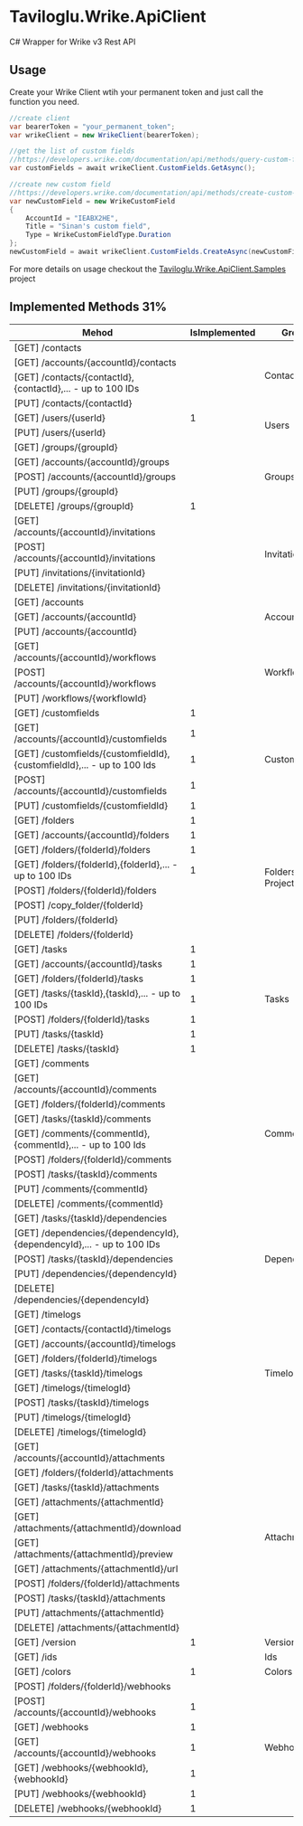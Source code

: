 # Taviloglu.Wrike.ApiClient
C# Wrapper for Wrike v3 Rest API

## Usage
Create your Wrike Client wtih your permanent token and just call the function you need.
```csharp
//create client
var bearerToken = "your_permanent_token";
var wrikeClient = new WrikeClient(bearerToken);

//get the list of custom fields
//https://developers.wrike.com/documentation/api/methods/query-custom-fields
var customFields = await wrikeClient.CustomFields.GetAsync();

//create new custom field
//https://developers.wrike.com/documentation/api/methods/create-custom-field
var newCustomField = new WrikeCustomField
{
    AccountId = "IEABX2HE",
    Title = "Sinan's custom field",
    Type = WrikeCustomFieldType.Duration
};
newCustomField = await wrikeClient.CustomFields.CreateAsync(newCustomField);
```
For more details on usage checkout the [Taviloglu.Wrike.ApiClient.Samples](Taviloglu.Wrike.ApiClient.Samples) project

## Implemented Methods 31%

<table>
<thead><tr class="tableizer-firstrow"><th>Mehod</th><th>IsImplemented</th><th>Group</th></tr></thead><tbody>
<tr>
                <td>[GET] /contacts</td>
                <td>&nbsp;</td>
                <td rowspan="4">Contacts</td>
            </tr>
            <tr>
                <td>[GET] /accounts/{accountId}/contacts</td>
                <td>&nbsp;</td>
            </tr>
            <tr>
                <td>[GET] /contacts/{contactId},{contactId},... - up to 100 IDs</td>
                <td>&nbsp;</td>
            </tr>
            <tr>
                <td>[PUT] /contacts/{contactId}</td>
                <td>&nbsp;</td>
            </tr>
 
 <tr><td>[GET] /users/{userId}</td><td>1</td><td rowspan="2">Users</td></tr>
 <tr><td>[PUT] /users/{userId}</td><td>&nbsp;</td></tr>
 <tr><td>[GET] /groups/{groupId}</td><td>&nbsp;</td><td rowspan="5">Groups</td></tr>
 <tr><td>[GET] /accounts/{accountId}/groups</td><td>&nbsp;</td></tr>
 <tr><td>[POST] /accounts/{accountId}/groups</td><td>&nbsp;</td></tr>
 <tr><td>[PUT] /groups/{groupId}</td><td>&nbsp;</td></tr>
 <tr><td>[DELETE] /groups/{groupId}</td><td>1</td></tr>
 
 <tr><td>[GET] /accounts/{accountId}/invitations</td><td>&nbsp;</td><td rowspan="4">Invitations</td></tr>
 <tr><td>[POST] /accounts/{accountId}/invitations</td><td>&nbsp;</td></tr>
 <tr><td>[PUT] /invitations/{invitationId}</td><td>&nbsp;</td></tr>
 <tr><td>[DELETE] /invitations/{invitationId}</td><td>&nbsp;</td></tr>
 
 <tr><td>[GET] /accounts</td><td>&nbsp;</td><td rowspan="3">Accounts</td></tr>
 <tr><td>[GET] /accounts/{accountId}</td><td>&nbsp;</td></tr>
 <tr><td>[PUT] /accounts/{accountId}</td><td>&nbsp;</td></tr>
 
 <tr><td>[GET] /accounts/{accountId}/workflows</td><td>&nbsp;</td><td rowspan="3">Workflows</td></tr>
 <tr><td>[POST] /accounts/{accountId}/workflows</td><td>&nbsp;</td></tr>
 <tr><td>[PUT] /workflows/{workflowId}</td><td>&nbsp;</td></tr>
 
 <tr><td>[GET] /customfields</td><td>1</td><td rowspan="5">Custom Fields</td></tr>
 <tr><td>[GET] /accounts/{accountId}/customfields</td><td>1</td></tr>
 <tr><td>[GET] /customfields/{customfieldId},{customfieldId},... - up to 100 Ids</td><td>1</td></tr>
 <tr><td>[POST] /accounts/{accountId}/customfields</td><td>1</td></tr>
 <tr><td>[PUT] /customfields/{customfieldId}</td><td>1</td></tr>
 
 <tr><td>[GET] /folders</td><td>1</td><td rowspan="8">Folders & Projects</td></tr>
 <tr><td>[GET] /accounts/{accountId}/folders</td><td>1</td></tr>
 <tr><td>[GET] /folders/{folderId}/folders</td><td>1</td></tr>
 <tr><td>[GET] /folders/{folderId},{folderId},... - up to 100 IDs</td><td>1</td></tr>
 <tr><td>[POST] /folders/{folderId}/folders</td><td>&nbsp;</td></tr>
 <tr><td>[POST] /copy_folder/{folderId}</td><td>&nbsp;</td></tr>
 <tr><td>[PUT] /folders/{folderId}</td><td>&nbsp;</td></tr>
 <tr><td>[DELETE] /folders/{folderId}</td><td>&nbsp;</td></tr>
 
 <tr><td>[GET] /tasks</td><td>1</td><td rowspan="7">Tasks</td></tr>
 <tr><td>[GET] /accounts/{accountId}/tasks</td><td>1</td></tr>
 <tr><td>[GET] /folders/{folderId}/tasks</td><td>1</td></tr>
 <tr><td>[GET] /tasks/{taskId},{taskId},... - up to 100 IDs</td><td>1</td></tr>
 <tr><td>[POST] /folders/{folderId}/tasks</td><td>1</td></tr>
 <tr><td>[PUT] /tasks/{taskId}</td><td>1</td></tr>
 <tr><td>[DELETE] /tasks/{taskId}</td><td>1</td></tr>
 
 <tr><td>[GET] /comments</td><td>&nbsp;</td><td rowspan="9">Comments</td></tr>
 <tr><td>[GET] /accounts/{accountId}/comments</td><td>&nbsp;</td></tr>
 <tr><td>[GET] /folders/{folderId}/comments</td><td>&nbsp;</td></tr>
 <tr><td>[GET] /tasks/{taskId}/comments</td><td>&nbsp;</td></tr>
 <tr><td>[GET] /comments/{commentId},{commentId},... - up to 100 Ids</td><td>&nbsp;</td></tr>
 <tr><td>[POST] /folders/{folderId}/comments</td><td>&nbsp;</td></tr>
 <tr><td>[POST] /tasks/{taskId}/comments</td><td>&nbsp;</td></tr>
 <tr><td>[PUT] /comments/{commentId}</td><td>&nbsp;</td></tr>
 <tr><td>[DELETE] /comments/{commentId}</td><td>&nbsp;</td></tr>
 
 <tr><td>[GET] /tasks/{taskId}/dependencies</td><td>&nbsp;</td><td rowspan="5">Dependencies</td></tr>
 <tr><td>[GET] /dependencies/{dependencyId},{dependencyId},... - up to 100 IDs</td><td>&nbsp;</td></tr>
 <tr><td>[POST] /tasks/{taskId}/dependencies</td><td>&nbsp;</td></tr>
 <tr><td>[PUT] /dependencies/{dependencyId}</td><td>&nbsp;</td></tr>
 <tr><td>[DELETE] /dependencies/{dependencyId}</td><td>&nbsp;</td></tr>
 
 <tr><td>[GET] /timelogs</td><td>&nbsp;</td><td rowspan="9">Timelogs</td></tr>
 <tr><td>[GET] /contacts/{contactId}/timelogs</td><td>&nbsp;</td></tr>
 <tr><td>[GET] /accounts/{accountId}/timelogs</td><td>&nbsp;</td></tr>
 <tr><td>[GET] /folders/{folderId}/timelogs</td><td>&nbsp;</td></tr>
 <tr><td>[GET] /tasks/{taskId}/timelogs</td><td>&nbsp;</td></tr>
 <tr><td>[GET] /timelogs/{timelogId}</td><td>&nbsp;</td></tr>
 <tr><td>[POST] /tasks/{taskId}/timelogs</td><td>&nbsp;</td></tr>
 <tr><td>[PUT] /timelogs/{timelogId}</td><td>&nbsp;</td></tr>
 <tr><td>[DELETE] /timelogs/{timelogId}</td><td>&nbsp;</td></tr>
 
 <tr><td>[GET] /accounts/{accountId}/attachments</td><td>&nbsp;</td><td rowspan="11">Attachments</td></tr>
 <tr><td>[GET] /folders/{folderId}/attachments </td><td>&nbsp;</td></tr>
 <tr><td>[GET] /tasks/{taskId}/attachments</td><td>&nbsp;</td></tr>
 <tr><td>[GET] /attachments/{attachmentId}</td><td>&nbsp;</td></tr>
 <tr><td>[GET] /attachments/{attachmentId}/download</td><td>&nbsp;</td></tr>
 <tr><td>[GET] /attachments/{attachmentId}/preview </td><td>&nbsp;</td></tr>
 <tr><td>[GET] /attachments/{attachmentId}/url</td><td>&nbsp;</td></tr>
 <tr><td>[POST] /folders/{folderId}/attachments</td><td>&nbsp;</td></tr>
 <tr><td>[POST] /tasks/{taskId}/attachments</td><td>&nbsp;</td></tr>
 <tr><td>[PUT] /attachments/{attachmentId}</td><td>&nbsp;</td></tr>
 <tr><td>[DELETE] /attachments/{attachmentId}</td><td>&nbsp;</td></tr>
 
 <tr><td>[GET] /version</td><td>1</td><td>Version</td></tr>
 
 <tr><td>[GET] /ids</td><td>&nbsp;</td><td>Ids</td></tr>
 
 <tr><td>[GET] /colors</td><td>1</td><td>Colors</td></tr>
 
 <tr><td>[POST] /folders/{folderId}/webhooks</td><td>&nbsp;</td><td rowspan="7">Webhooks</td></tr>
 <tr><td>[POST] /accounts/{accountId}/webhooks</td><td>1</td></tr>
 <tr><td>[GET] /webhooks</td><td>1</td></tr>
 <tr><td>[GET] /accounts/{accountId}/webhooks</td><td>1</td></tr>
 <tr><td>[GET] /webhooks/{webhookId},{webhookId}</td><td>1</td></tr>
 <tr><td>[PUT] /webhooks/{webhookId}</td><td>1</td></tr>
 <tr><td>[DELETE] /webhooks/{webhookId}</td><td>1</td></tr>
</tbody></table>
